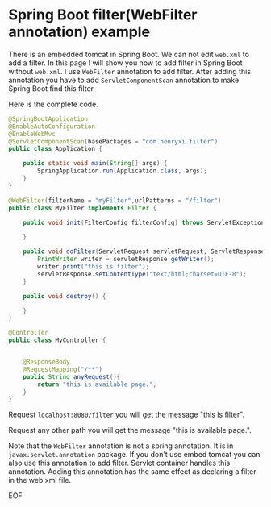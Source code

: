 # Spring Boot filter(WebFilter annotation) example
There is an embedded tomcat in Spring Boot. We can not edit `web.xml` to add a filter. In this page I will show you how to
add filter in Spring Boot without `web.xml`. I use `WebFilter` annotation to add filter. After adding this annotation you
have to add `ServletComponentScan` annotation to make Spring Boot find this filter.

Here is the complete code.
```java
@SpringBootApplication
@EnableAutoConfiguration
@EnableWebMvc
@ServletComponentScan(basePackages = "com.henryxi.filter")
public class Application {

    public static void main(String[] args) {
        SpringApplication.run(Application.class, args);
    }
}

@WebFilter(filterName = "myFilter",urlPatterns = "/filter")
public class MyFilter implements Filter {

    public void init(FilterConfig filterConfig) throws ServletException {

    }

    public void doFilter(ServletRequest servletRequest, ServletResponse servletResponse, FilterChain filterChain) throws IOException, ServletException {
        PrintWriter writer = servletResponse.getWriter();
        writer.print("this is filter");
        servletResponse.setContentType("text/html;charset=UTF-8");
    }

    public void destroy() {

    }
}

@Controller
public class MyController {


    @ResponseBody
    @RequestMapping("/**")
    public String anyRequest(){
        return "this is available page.";
    }
}
```

Request `localhost:8080/filter` you will get the message "this is filter".

Request any other path you will get the message "this is available page.".

Note that the `WebFilter` annotation is not a spring annotation. It is in `javax.servlet.annotation` package. If you don't
use embed tomcat you can also use this annotation to add filter. Servlet container handles this annotation.
Adding this annotation has the same effect as declaring a filter in the web.xml file.

EOF